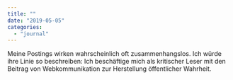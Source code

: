 ```yaml
---
title: ""
date: "2019-05-05"
categories: 
  - "journal"
---
```


Meine Postings wirken wahrscheinlich oft zusammenhangslos. Ich würde ihre Linie so beschreiben: Ich beschäftige mich als kritischer Leser mit den Beitrag von Webkommunikation zur Herstellung öffentlicher Wahrheit.
